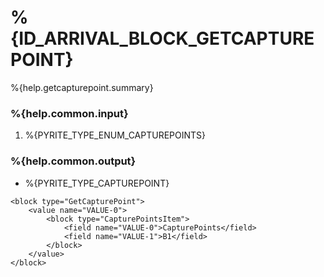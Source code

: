 # %{ID_ARRIVAL_BLOCK_GETCAPTUREPOINT}

%{help.getcapturepoint.summary}

### %{help.common.input}

1. %{PYRITE_TYPE_ENUM_CAPTUREPOINTS}

### %{help.common.output}

-   %{PYRITE_TYPE_CAPTUREPOINT}

```
<block type="GetCapturePoint">
    <value name="VALUE-0">
        <block type="CapturePointsItem">
            <field name="VALUE-0">CapturePoints</field>
            <field name="VALUE-1">B1</field>
        </block>
    </value>
</block>
```